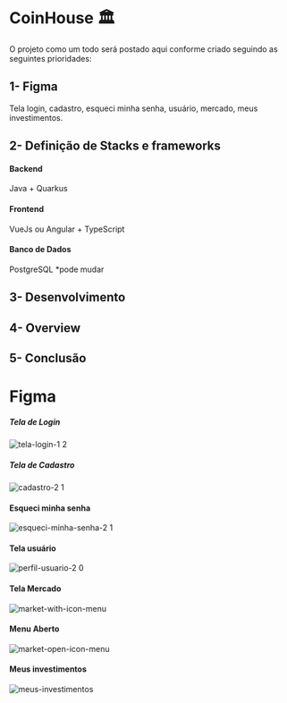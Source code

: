# CoinHouse 🏛️
O projeto como um todo será postado aqui conforme criado seguindo as seguintes prioridades:

## 1- Figma
Tela login, cadastro, esqueci minha senha, usuário, mercado, meus investimentos.
## 2- Definição de Stacks e frameworks
#### Backend 
Java + Quarkus
#### Frontend
VueJs ou Angular + TypeScript
#### Banco de Dados
PostgreSQL *pode mudar
## 3- Desenvolvimento
## 4- Overview
## 5- Conclusão

# Figma
##### Tela de Login
![tela-login-1 2](https://user-images.githubusercontent.com/56802688/156206577-fea01cd2-ae54-4719-9572-6ef0a0c624dd.jpeg)

##### Tela de Cadastro
![cadastro-2 1](https://user-images.githubusercontent.com/56802688/156209564-8f6e8e2f-197f-436b-9687-1498df6a27c7.jpeg)

#### Esqueci minha senha
![esqueci-minha-senha-2 1](https://user-images.githubusercontent.com/56802688/156209600-24571796-4492-47fa-8a5f-2f5c691dfd66.jpeg)

#### Tela usuário
![perfil-usuario-2 0](https://user-images.githubusercontent.com/56802688/156206177-fb71e919-8acc-41a0-8925-effec8fdb652.jpeg)

#### Tela Mercado
![market-with-icon-menu](https://user-images.githubusercontent.com/56802688/156647863-ebbaa2c3-c647-4bca-851d-1e1ddc0846d1.jpeg)

#### Menu Aberto
![market-open-icon-menu](https://user-images.githubusercontent.com/56802688/156647935-50c1ae60-654f-4084-ba76-ef86473690dc.jpeg)

#### Meus investimentos
![meus-investimentos](https://user-images.githubusercontent.com/56802688/156904370-947d99ec-1e30-42fb-b8b2-3fedd3d54dee.jpeg)


